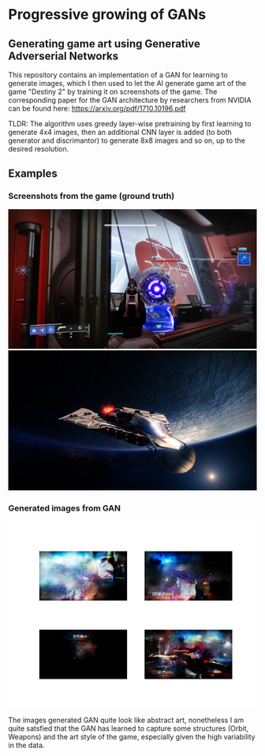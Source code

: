 # Progressive growing of GANs
## Generating game art using Generative Adverserial Networks

This repository contains an implementation of a GAN for learning to generate images, which
I then used to let the AI generate game art of the game "Destiny 2" by training it
on screenshots of the game.
The corresponding paper for the GAN architecture by researchers from NVIDIA can be found here: https://arxiv.org/pdf/1710.10196.pdf

TLDR: The algorithm uses greedy layer-wise pretraining by first learning to generate
4x4 images, then an additional CNN layer is added (to both generator and discrimantor)
to generate 8x8 images and so on, up to the desired resolution.

## Examples

### Screenshots from the game (ground truth)

![](examples/d2_ex1.png)
![](examples/d2_ex2.png)

### Generated images from GAN

![](examples/gan_ex1.png)


The images generated GAN quite look like abstract art, nonetheless I am quite
satsfied that the GAN has learned to capture some structures (Orbit, Weapons)
and the art style of the game, especially given the high variability in the data.
